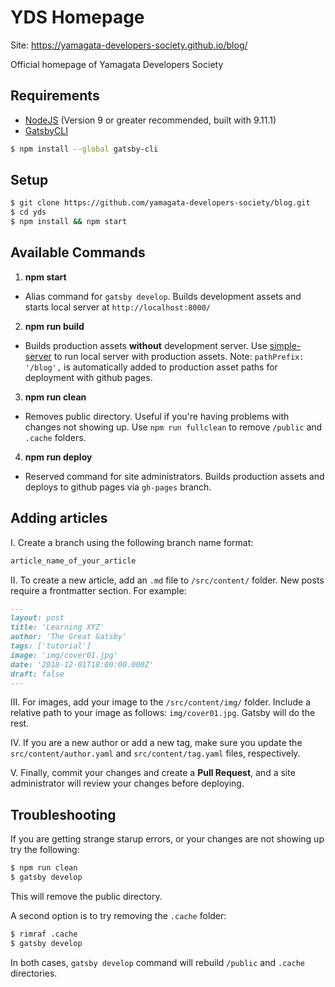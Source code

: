 # YDS Homepage

Site: https://yamagata-developers-society.github.io/blog/

Official homepage of Yamagata Developers Society

## Requirements

- [NodeJS](https://nodejs.org/en/) (Version 9 or greater recommended, built with 9.11.1)
- [GatsbyCLI](https://www.gatsbyjs.org/docs/)

```bash
$ npm install --global gatsby-cli
```

## Setup

```bash
$ git clone https://github.com/yamagata-developers-society/blog.git
$ cd yds
$ npm install && npm start
```

## Available Commands

1. **npm start**

- Alias command for `gatsby develop`. Builds development assets and starts local server at `http://localhost:8000/`

2. **npm run build**

- Builds production assets **without** development server. Use [simple-server](https://github.com/steveklabnik/simple-server) to run local server with production assets. Note: `pathPrefix: '/blog',` is automatically added to production asset paths for deployment with github pages.

3. **npm run clean**

- Removes public directory. Useful if you're having problems with changes not showing up. Use `npm run fullclean` to remove `/public` and `.cache` folders.

4. **npm run deploy**

- Reserved command for site administrators. Builds production assets and deploys to github pages via `gh-pages` branch.

## Adding articles

I. Create a branch using the following branch name format:

```bash
article_name_of_your_article
```

II. To create a new article, add an `.md` file to `/src/content/` folder. New posts require a frontmatter section. For example:

```md
---
layout: post
title: 'Learning XYZ'
author: 'The Great Gatsby'
tags: ['tutorial']
image: 'img/cover01.jpg'
date: '2018-12-01T18:00:00.000Z'
draft: false
---
```

III. For images, add your image to the `/src/content/img/` folder. Include a relative path to your image as follows: `img/cover01.jpg`. Gatsby will do the rest.

IV. If you are a new author or add a new tag, make sure you update the `src/content/author.yaml` and `src/content/tag.yaml` files, respectively.

V. Finally, commit your changes and create a **Pull Request**, and a site administrator will review your changes before deploying.

## Troubleshooting

If you are getting strange starup errors, or your changes are not showing up try the following:

```bash
$ npm run clean
$ gatsby develop
```

This will remove the public directory.

A second option is to try removing the `.cache` folder:

```bash
$ rimraf .cache
$ gatsby develop
```

In both cases, `gatsby develop` command will rebuild `/public` and `.cache` directories.
